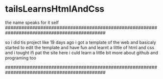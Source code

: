 # tailsLearnsHtmlAndCss
the name speaks for it self  
#############################################################################################

so i did tis project like 19 days ago i got a template of the web and basicaly started to edit the template and have fun
and learnt a little of html and css and i tought ifi pat the site here i culd learn a little bit more about github and
programing too

#############################################################################################
